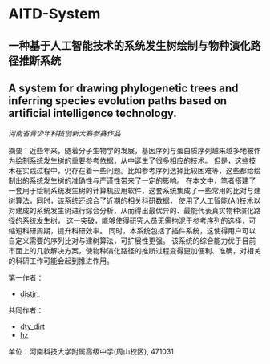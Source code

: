 # AITD-System
## 一种基于人工智能技术的系统发生树绘制与物种演化路径推断系统
## A system for drawing phylogenetic trees and inferring species evolution paths based on artificial intelligence technology.

_河南省青少年科技创新大赛参赛作品_

摘要：近些年来，随着分子生物学的发展，基因序列与蛋白质序列越来越多地被作为绘制系统发生树的重要参考依据，从中诞生了很多相应的技术。
    但是，这些技术在实践过程中，仍存在着一些问题。比如参考序列选择比较困难等，这些都给绘制出的系统发生树的准确性与严谨性带来了一定的影响。
    在本文中，笔者搭建了一套用于绘制系统发生树的计算机应用软件，这套系统集成了一些常用的比对与建树算法，同时，该系统还综合了近期的相关科研数据，
    使用了人工智能(AI)技术以对建成的系统发生树进行综合分析，从而得出最优异的、最能代表真实物种演化路径的系统发生树，
    这一突破，能够使得研究人员无需拘泥于参考序列的选择，可缩短科研周期，提升科研效率。
    同时，本系统包括了插件系统，这使得用户可以自定义需要的序列比对与建树算法，可扩展性更强。
    该系统的综合能力优于目前市面上的几款解决方案，使物种演化路径的推断过程变得更加便利、准确，对相关的科研工作可能会起到推进作用。

第一作者：
- [distjr_](https://github.com/ruufly)
  
共同作者：
- [dty_dirt](https://github.com/dytdirt)
- [hz]()
<!-- - [和Miku一起打歌]() -->
<!-- - [Qumu_android](https://github.com/bzy_080408) -->

单位：河南科技大学附属高级中学(周山校区), 471031
